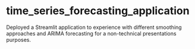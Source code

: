 # time_series_forecasting_application
Deployed a Streamlit application to experience with different smoothing approaches and ARIMA forecasting for a non-technical presentations purposes.
